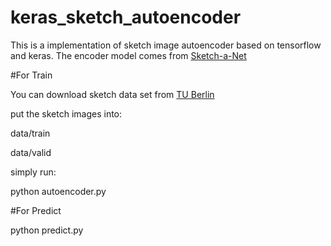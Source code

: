 # keras_sketch_autoencoder

This is a implementation of sketch image autoencoder based on tensorflow and keras. The encoder model comes from [Sketch-a-Net](http://homepages.inf.ed.ac.uk/thospeda/papers/yu2016sketchanet.pdf)

#For Train 

You can download sketch data set from [TU Berlin](http://cybertron.cg.tu-berlin.de/eitz/projects/sbsr/)

put the sketch images into:

data/train

data/valid

simply run:

python autoencoder.py

#For Predict

python predict.py